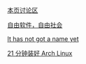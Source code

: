 [本页讨论区](https://github.com/XX-net/XX-Net-dev/issues/88)

[自由软件，自由社会](https://fsfs-zh.readthedocs.io/zh/latest/)

[It has not got a name yet](https://github.com/KenOokamiHoro/it_have_not_get_a_name_yet)

[21 分钟装好 Arch Linux](https://archive.fo/i2LnO)